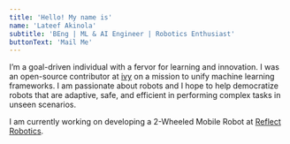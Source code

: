 ```yaml
---
title: 'Hello! My name is'
name: 'Lateef Akinola'
subtitle: 'BEng | ML & AI Engineer | Robotics Enthusiast'
buttonText: 'Mail Me'
---
```

I’m a goal-driven individual with a fervor for learning and innovation. I was an open-source contributor at [ivy](https://unify.ai/) on a mission to unify machine learning frameworks. I am passionate about robots and I hope to help democratize robots that are adaptive, safe, and efficient in performing complex tasks in unseen scenarios.

I am currently working on developing a 2-Wheeled Mobile Robot at [Reflect Robotics]().